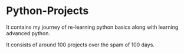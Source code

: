 # Python-Projects
<p>
It contains my journey of re-learning python basics along with learning advanced python.</p>
<p>It consists of around 100 projects over the spam of 100 days.</p>
